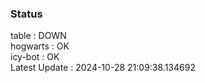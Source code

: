 ### Status


table : DOWN  
hogwarts : OK  
icy-bot : OK  
Latest Update : 2024-10-28 21:09:38.134692

